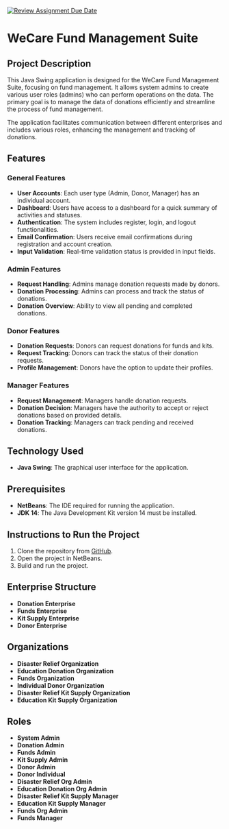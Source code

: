 [![Review Assignment Due Date](https://classroom.github.com/assets/deadline-readme-button-24ddc0f5d75046c5622901739e7c5dd533143b0c8e959d652212380cedb1ea36.svg)](https://classroom.github.com/a/2lpnXVPO)
# WeCare Fund Management Suite

## Project Description

This Java Swing application is designed for the WeCare Fund Management Suite, focusing on fund management. It allows system admins to create various user roles (admins) who can perform operations on the data. The primary goal is to manage the data of donations efficiently and streamline the process of fund management.

The application facilitates communication between different enterprises and includes various roles, enhancing the management and tracking of donations.

## Features

### General Features

- **User Accounts**: Each user type (Admin, Donor, Manager) has an individual account.
- **Dashboard**: Users have access to a dashboard for a quick summary of activities and statuses.
- **Authentication**: The system includes register, login, and logout functionalities.
- **Email Confirmation**: Users receive email confirmations during registration and account creation.
- **Input Validation**: Real-time validation status is provided in input fields.

### Admin Features

- **Request Handling**: Admins manage donation requests made by donors.
- **Donation Processing**: Admins can process and track the status of donations.
- **Donation Overview**: Ability to view all pending and completed donations.

### Donor Features

- **Donation Requests**: Donors can request donations for funds and kits.
- **Request Tracking**: Donors can track the status of their donation requests.
- **Profile Management**: Donors have the option to update their profiles.

### Manager Features

- **Request Management**: Managers handle donation requests.
- **Donation Decision**: Managers have the authority to accept or reject donations based on provided details.
- **Donation Tracking**: Managers can track pending and received donations.

## Technology Used

- **Java Swing**: The graphical user interface for the application.

## Prerequisites

- **NetBeans**: The IDE required for running the application.
- **JDK 14**: The Java Development Kit version 14 must be installed.

## Instructions to Run the Project

1. Clone the repository from [GitHub](https://github.com).
2. Open the project in NetBeans.
3. Build and run the project.

## Enterprise Structure

- **Donation Enterprise**
- **Funds Enterprise**
- **Kit Supply Enterprise**
- **Donor Enterprise**

## Organizations

- **Disaster Relief Organization**
- **Education Donation Organization**
- **Funds Organization**
- **Individual Donor Organization**
- **Disaster Relief Kit Supply Organization**
- **Education Kit Supply Organization**

## Roles

- **System Admin**
- **Donation Admin**
- **Funds Admin**
- **Kit Supply Admin**
- **Donor Admin**
- **Donor Individual**
- **Disaster Relief Org Admin**
- **Education Donation Org Admin**
- **Disaster Relief Kit Supply Manager**
- **Education Kit Supply Manager**
- **Funds Org Admin**
- **Funds Manager**
